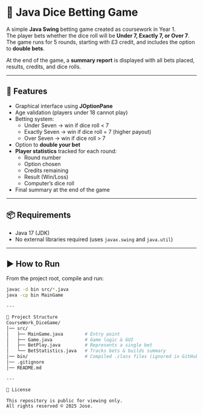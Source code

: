 # 🎲 Java Dice Betting Game

A simple **Java Swing** betting game created as coursework in Year 1.  
The player bets whether the dice roll will be **Under 7, Exactly 7, or Over 7**.  
The game runs for 5 rounds, starting with £3 credit, and includes the option to **double bets**.  

At the end of the game, a **summary report** is displayed with all bets placed, results, credits, and dice rolls.  

---

## 🚀 Features
- Graphical interface using **JOptionPane**
- Age validation (players under 18 cannot play)
- Betting system:
  - Under Seven → win if dice roll < 7  
  - Exactly Seven → win if dice roll = 7 (higher payout)  
  - Over Seven → win if dice roll > 7  
- Option to **double your bet**  
- **Player statistics** tracked for each round:
  - Round number  
  - Option chosen  
  - Credits remaining  
  - Result (Win/Loss)  
  - Computer’s dice roll  
- Final summary at the end of the game  

---

## 📦 Requirements
- Java 17 (JDK)  
- No external libraries required (uses `javax.swing` and `java.util`)  

---

## ▶️ How to Run

From the project root, compile and run:

```bash
javac -d bin src/*.java
java -cp bin MainGame

---

📂 Project Structure
CourseWork_DiceGame/
│── src/
│   ├── MainGame.java        # Entry point
│   ├── Game.java            # Game logic & GUI
│   ├── BetPlay.java         # Represents a single bet
│   └── BetStatistics.java   # Tracks bets & builds summary
│── bin/                     # Compiled .class files (ignored in GitHub)
│── .gitignore
│── README.md

---

📜 License

This repository is public for viewing only.
All rights reserved © 2025 Jose.
